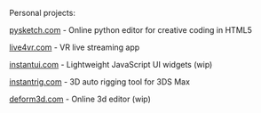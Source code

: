 Personal projects:

[pysketch.com](https://pysketch.com) - Online python editor for creative coding in HTML5

[live4vr.com](https://live4vr.com) - VR live streaming app

[instantui.com](https://instantui.com) - Lightweight JavaScript UI widgets (wip)

[instantrig.com](https://instantrig.com) - 3D auto rigging tool for 3DS Max

[deform3d.com](https://deform3d.com) - Online 3d editor (wip)


<!--
**firatkiral/firatkiral** is a ✨ _special_ ✨ repository because its `README.md` (this file) appears on your GitHub profile.

Here are some ideas to get you started:

- 🔭 I’m currently working on ...
- 🌱 I’m currently learning ...
- 👯 I’m looking to collaborate on ...
- 🤔 I’m looking for help with ...
- 💬 Ask me about ...
- 📫 How to reach me: ...
- 😄 Pronouns: ...
- ⚡ Fun fact: ...
-->
